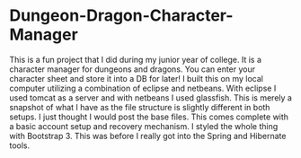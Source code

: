 # Dungeon-Dragon-Character-Manager
This is a fun project that I did during my junior year of college. It is a character manager for dungeons and dragons. You can enter your character sheet and store it into a DB for later! I built this on my local computer utilizing a combination of eclipse and netbeans.
With eclipse I used tomcat as a server and with netbeans I used glassfish. 
This is merely a snapshot of what I have as the file structure is slightly different in both setups. 
I just thought I would post the base files. This comes complete with a basic account setup and recovery mechanism.
I styled the whole thing with Bootstrap 3. This was before I really got into the Spring and Hibernate tools.
